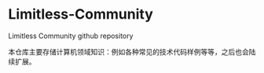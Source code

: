 # Limitless-Community
Limitless Community github repository

本仓库主要存储计算机领域知识：例如各种常见的技术代码样例等等，之后也会陆续扩展。

